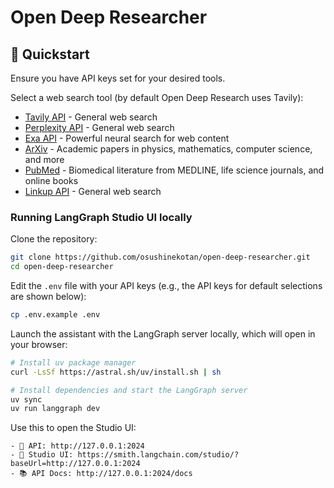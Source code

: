 # Open Deep Researcher

## 🚀 Quickstart

Ensure you have API keys set for your desired tools.

Select a web search tool (by default Open Deep Research uses Tavily):

- [Tavily API](https://tavily.com/) - General web search
- [Perplexity API](https://www.perplexity.ai/hub/blog/introducing-the-sonar-pro-api) - General web search
- [Exa API](https://exa.ai/) - Powerful neural search for web content
- [ArXiv](https://arxiv.org/) - Academic papers in physics, mathematics, computer science, and more
- [PubMed](https://pubmed.ncbi.nlm.nih.gov/) - Biomedical literature from MEDLINE, life science journals, and online books
- [Linkup API](https://www.linkup.so/) - General web search

### Running LangGraph Studio UI locally

Clone the repository:

```bash
git clone https://github.com/osushinekotan/open-deep-researcher.git
cd open-deep-researcher
```

Edit the `.env` file with your API keys (e.g., the API keys for default selections are shown below):

```bash
cp .env.example .env
```

Launch the assistant with the LangGraph server locally, which will open in your browser:

```bash
# Install uv package manager
curl -LsSf https://astral.sh/uv/install.sh | sh

# Install dependencies and start the LangGraph server
uv sync
uv run langgraph dev
```

Use this to open the Studio UI:

```
- 🚀 API: http://127.0.0.1:2024
- 🎨 Studio UI: https://smith.langchain.com/studio/?baseUrl=http://127.0.0.1:2024
- 📚 API Docs: http://127.0.0.1:2024/docs
```

